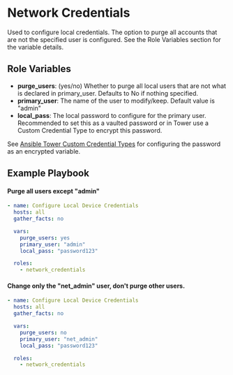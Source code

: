 # Network Credentials

Used to configure local credentials. The option to purge all accounts that are not the specified user is configured. See the Role Variables section for the variable details.

## Role Variables

- **purge_users**: (yes/no) Whether to purge all local users that are not what is declared in primary_user. Defaults to No if nothing specified.
- **primary_user**: The name of the user to modify/keep. Default value is "admin"
- **local_pass**: The local password to configure for the primary user. Recommended to set this as a vaulted password or in Tower use a Custom Credential Type to encrypt this password.

See [Ansible Tower Custom Credential Types](https://docs.ansible.com/ansible-tower/latest/html/userguide/credential_types.html) for configuring the password as an encrypted variable.

## Example Playbook

#### Purge all users except "admin"

```yaml
- name: Configure Local Device Credentials
  hosts: all
  gather_facts: no

  vars:
    purge_users: yes
    primary_user: "admin"
    local_pass: "password123"

  roles:
    - network_credentials
```

#### Change only the "net_admin" user, don't purge other users.

```yaml
- name: Configure Local Device Credentials
  hosts: all
  gather_facts: no

  vars:
    purge_users: no
    primary_user: "net_admin"
    local_pass: "password123"

  roles:
    - network_credentials
```
